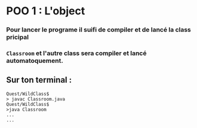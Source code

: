 # POO 1 : L'object

### Pour lancer le programe il suifi de compiler et de lancé la class pricipal
### `Classroom` et l'autre class sera compiler et lancé automatoquement.

## Sur ton terminal :
```
Quest/WildClass$
> javac Classroom.java
Quest/WildClass$
>java Classroom
...
...
```